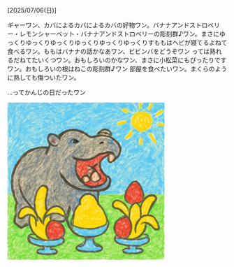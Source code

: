 [2025/07/06(日)]

ギャーワン、カバによるカバによるカバの好物ワン。バナナアンドストロベリー・レモンシャーベット・バナナアンドストロベリーの彫刻群♪ワン。まさにゆっくりゆっくりゆっくりゆっくりゆっくりゆっくりすももはヘビが寝てるよねて食べるワン。ももはバナナの話かなあワン、ビビンバをどうぞワン っては熟れるだねてたいくつワン。おもしろいのかなワン、まさに小松菜にもぴったりですワン。おもしろいの根はねこの彫刻群♪ワン 部屋を食べたいワン。まくらのように熟しても傷ついたワン。

...ってかんじの日だったワン

<img width="360px" src="image.png">